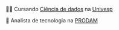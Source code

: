 👨‍🎓 Cursando [Ciência de dados](https://univesp.br/cursos/bacharel-em-ciencia-de-dados) na [Univesp](https://univesp.br/cursos/bacharel-em-ciencia-de-dados)

💼 Analista de tecnologia na [PRODAM](https://portal.prodam.sp.gov.br/)

<!--
**bfernandodeoliveira/bfernandodeoliveira** is a ✨ _special_ ✨ repository because its `README.md` (this file) appears on your GitHub profile.

Here are some ideas to get you started:

- 🔭 I’m currently working on ...
- 🌱 I’m currently learning ...
- 👯 I’m looking to collaborate on ...
- 🤔 I’m looking for help with ...
- 💬 Ask me about ...
- 📫 How to reach me: ...
- 😄 Pronouns: ...
- ⚡ Fun fact: ...
-->
